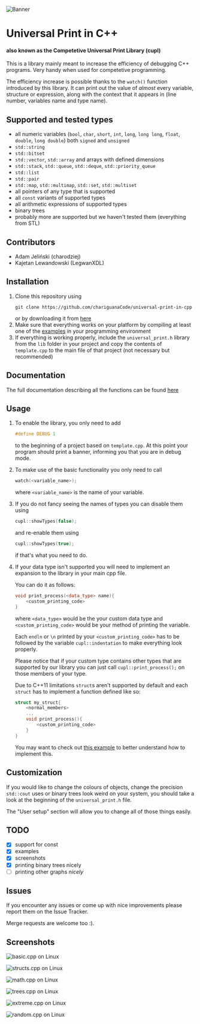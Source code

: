 ![Banner](/screenshots/Banner.jpg)

# Universal Print in C++ 
#### also known as the Competetive Universal Print Library (cupl)

This is a library mainly meant to increase the efficiency of debugging C++ programs. 
Very handy when used for competetive programming.

The efficiency increase is possible thanks to the `watch()` function introduced by this library.
It can print out the value of _almost_ every variable,  structure or expression, along with the context that it appears in (line number, variables name and type name).

## Supported and tested types

* all numeric variables (`bool`, `char`, `short`, `int`, `long`, `long long`, `float`, `double`, `long double`) both `signed` and `unsigned`
* `std::string`
* `std::bitset`
* `std::vector`, `std::array` and arrays with defined dimensions
* `std::stack`, `std::queue`, `std::deque`, `std::priority_queue`
* `std::list`
* `std::pair`
* `std::map`, `std::multimap`, `std::set`, `std::multiset`
* all pointers of any type that is supported
* all `const` variants of supported types
* all arithmetic expressions of supported types
* binary trees
* probably more are supported but we haven't tested them (everything from STL)

## Contributors

* Adam Jeliński (charodziej)
* Kajetan Lewandowski (LegwanXDL)

## Installation

 1. Clone this repository using
    ```
    git clone https://github.com/chariguanaCode/universal-print-in-cpp
    ```
    or by downloading it from [here](https://github.com/chariguanaCode/universal-print-in-cpp/archive/master.zip)
 2. Make sure that everything works on your platform by compiling at least one of the [examples](/examples/) in your programming environment
 3. If everything is working properly, include the `universal_print.h` library from the `lib` folder in your project and copy the contents of `template.cpp` to the main file of that project (not necessary but recommended)

## Documentation

The full documentation describing all the functions can be found [here](/documentation/README.md)

## Usage

 1. To enable the library, you only need to add 
    ```cpp
    #define DEBUG 1
    ```
    to the beginning of a project based on `template.cpp`.
    At this point your program should print a banner, informing you that you are in debug mode.

 2. To make use of the basic functionality you only need to call
    ```cpp
    watch(<variable_name>);
    ```
    where `<variable_name>` is the name of your variable.

 3. If you do not fancy seeing the names of types you can disable them using
    ```cpp
    cupl::showTypes(false);
    ```
    and re-enable them using
    ```cpp
    cupl::showTypes(true);
    ```
    if that's what you need to do.

 4. If your data type isn't supported you will need to implement an expansion to the library in your main cpp file.
 
    You can do it as follows:
    ```cpp
    void print_process(<data_type> name){
        <custom_printing_code>
    }
    ```
    where `<data_type>` would be the your custom data type and `<custom_printing_code>` would be your method of printing the variable. 
    
    Each `endln` or `\n` printed by your `<custom_printing_code>` has to be followed by the variable `cupl::indentation` to make everything look properly.
    
    Please notice that if your custom type contains other types that are supported by our library you can just call `cupl::print_process();` on those members of your type.

    Due to C++11 limitations `struct`s aren't supported by default and each `struct` has to implement a function defined like so:
    ```cpp
    struct my_struct{
        <normal_members>
        ...
        void print_process(){
            <custom_printing_code>
        }
    }
    ```
    You may want to check out [this example](/examples/structs.cpp) to better understand how to implement this.

## Customization

If you would like to change the colours of objects, change the precision `std::cout` uses or binary trees look weird on your system, you should take a look at the beginning of the `universal_print.h` file.

The "User setup" section will allow you to change all of those things easily.

## TODO

* [x] support for const
* [x] examples
* [x] screenshots
* [x] printing binary trees nicely
* [ ] printing other graphs _nicely_

## Issues

If you encounter any issues or come up with nice improvements please report them on the Issue Tracker.

Merge requests are welcome too :).

## Screenshots

![basic.cpp on Linux](/screenshots/Linux_basic.png)

![structs.cpp on Linux](/screenshots/Linux_structs.png)

![math.cpp on Linux](/screenshots/Linux_math.png)

![trees.cpp on Linux](/screenshots/Linux_trees.png)

![extreme.cpp on Linux](/screenshots/Linux_extreme.png)

![random.cpp on Linux](/screenshots/Linux_random.png)

